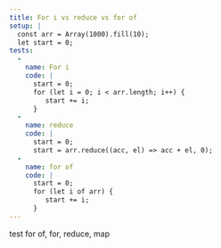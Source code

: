 ```yaml
---
title: For i vs reduce vs for of
setup: |
  const arr = Array(1000).fill(10);
  let start = 0;
tests:
  -
    name: For i
    code: |
      start = 0;
      for (let i = 0; i < arr.length; i++) {
         start += i;
      }
  -
    name: reduce
    code: |
      start = 0;
      start = arr.reduce((acc, el) => acc + el, 0);
  -
    name: for of
    code: |
      start = 0;
      for (let i of arr) {
         start += i;
      }
---
```

test for of, for, reduce, map
